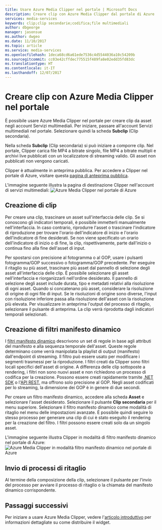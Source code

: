 ```yaml
---
title: Usare Azure Media Clipper nel portale | Microsoft Docs
description: Creare clip con Azure Media Clipper dal portale di Azure
services: media-services
keywords: clip;clip secondarie;codifica;file multimediali
author: dbgeorge
manager: jasonsue
ms.author: dwgeo
ms.date: 11/10/2017
ms.topic: article
ms.service: media-services
ms.openlocfilehash: 1deca68cd6a61ede7536c4d5544036a10c54209b
ms.sourcegitcommit: cc03e42cffdec775515f489fa8e02edd35fd83dc
ms.translationtype: HT
ms.contentlocale: it-IT
ms.lasthandoff: 12/07/2017
---
```

# <a name="create-clips-with-azure-media-clipper-in-the-portal"></a>Creare clip con Azure Media Clipper nel portale
È possibile usare Azure Media Clipper nel portale per creare clip da asset negli account Servizi multimediali. Per iniziare, passare all'account Servizi multimediali nel portale. Selezionare quindi la scheda **Subclip** (Clip secondaria).

Nella scheda **Subclip** (Clip secondaria) si può iniziare a comporre clip. Nel portale, Clipper carica file MP4 a bitrate singolo, file MP4 a bitrate multipli e archivi live pubblicati con un localizzatore di streaming valido. Gli asset non pubblicati non vengono caricati.

Clipper è attualmente in anteprima pubblica. Per accedere a Clipper nel portale di Azure, visitare questa [pagina di anteprima pubblica](https://portal.azure.com/?feature.subclipper=true).

L'immagine seguente illustra la pagina di destinazione Clipper nell'account di servizi multimediali: ![Azure Media Clipper nel portale di Azure](media/media-services-azure-media-clipper-portal/media-services-azure-media-clipper-portal.png)

## <a name="producing-clips"></a>Creazione di clip
Per creare una clip, trascinare un asset sull'interfaccia delle clip. Se si conoscono gli indicatori temporali, è possibile immetterli manualmente nell'interfaccia. In caso contrario, riprodurre l'asset o trascinare l'indicatore di riproduzione per trovare l'orario dell'indicatore di inizio e l'orario dell'indicatore di fine desiderati. Se non viene specificato un orario dell'indicatore di inizio o di fine, la clip, rispettivamente, parte dall'inizio o continua fino alla fine dell'asset di input.

Per spostarsi con precisione al fotogramma o al GOP, usare i pulsanti fotogramma/GOP successivo o fotogramma/GOP precedente. Per eseguire il ritaglio su più asset, trascinare più asset dal pannello di selezione degli asset all'interfaccia delle clip. È possibile selezionare gli asset nell'interfaccia e riorganizzarli nell'ordine desiderato. Il pannello di selezione degli asset include durata, tipo e metadati relativi alla risoluzione di ogni asset. Quando si concatenano più asset, considerare la risoluzione di origine di ogni file di input. Se le risoluzioni di origine sono diverse, l'input con risoluzione inferiore passa alla risoluzione dell'asset con la risoluzione più elevata. Per visualizzare in anteprima l'output del processo di ritaglio, selezionare il pulsante di anteprima. La clip verrà riprodotta dagli indicatori temporali selezionati.

## <a name="producing-dynamic-manifest-filters"></a>Creazione di filtri manifesto dinamico
I [filtri manifesto dinamico](https://azure.microsoft.com/blog/dynamic-manifest/) descrivono un set di regole in base agli attributi del manifesto e alla sequenza temporale dell'asset. Queste regole determinano come verrà manipolata la playlist di output (manifesto) dall'endpoint di streaming. Il filtro può essere usato per modificare i segmenti trasmessi per la riproduzione. I filtri creati da Clipper sono filtri locali specifici dell'asset di origine. A differenza delle clip sottoposte a rendering, i filtri non sono nuovi asset e non richiedono un processo di codifica per la creazione. Possono essere creati rapidamente tramite [.NET SDK](https://docs.microsoft.com/azure/media-services/media-services-dotnet-dynamic-manifest) o l'[API REST](https://docs.microsoft.com/azure/media-services/media-services-rest-dynamic-manifest), ma offrono solo precisione al GOP. Negli asset codificati per lo streaming, la dimensione dei GOP è in genere di due secondi.

Per creare un filtro manifesto dinamico, accedere alla scheda **Asset** e selezionare l'asset desiderato. Selezionare il pulsante **Clip secondaria** per il menu superiore. Selezionare il filtro manifesto dinamico come modalità di ritaglio nel menu delle impostazioni avanzate. È possibile quindi seguire lo stesso processo per generare una clip di cui è stato eseguito il rendering per la creazione del filtro. I filtri possono essere creati solo da un singolo asset.

L'immagine seguente illustra Clipper in modalità di filtro manifesto dinamico nel portale di Azure: ![Azure Media Clipper in modalità filtro manifesto dinamico nel portale di Azure](media/media-services-azure-media-clipper-portal/media-services-azure-media-clipper-filter.PNG)

## <a name="submitting-clipping-jobs"></a>Invio di processi di ritaglio
Al termine della composizione della clip, selezionare il pulsante per l'invio del processo per avviare il processo di ritaglio o la chiamata del manifesto dinamico corrispondente.

## <a name="next-steps"></a>Passaggi successivi
Per iniziare a usare Azure Media Clipper, vedere l'[articolo introduttivo](media-services-azure-media-clipper-getting-started.md) per informazioni dettagliate su come distribuire il widget.